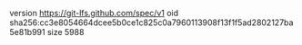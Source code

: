 version https://git-lfs.github.com/spec/v1
oid sha256:cc3e8054664dcee5b0ce1c825c0a7960113908f13f1f5ad2802127ba5e81b991
size 5988
